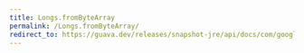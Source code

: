 ```yaml
---
title: Longs.fromByteArray
permalink: /Longs.fromByteArray/
redirect_to: https://guava.dev/releases/snapshot-jre/api/docs/com/google/common/primitives/Longs.html#fromByteArray-byte:A-
---
```

